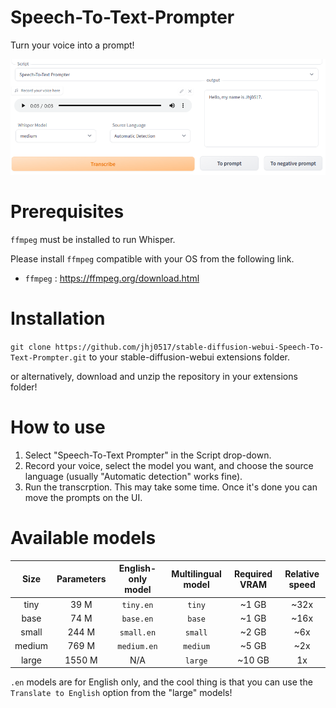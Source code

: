 # Speech-To-Text-Prompter

Turn your voice into a prompt!

![UI screenshot](https://raw.githubusercontent.com/jhj0517/stable-diffusion-webui-Speech-To-Text-Prompter/master/screenshot.png?token=GHSAT0AAAAAAB6KX4BW3G47HIHOIPSXGJEUZAGZTCA)

# Prerequisites
`ffmpeg` must be installed to run Whisper. 

Please install `ffmpeg` compatible with your OS from the following link.

- `ffmpeg` : https://ffmpeg.org/download.html

# Installation
`git clone https://github.com/jhj0517/stable-diffusion-webui-Speech-To-Text-Prompter.git` to your stable-diffusion-webui extensions folder.

or alternatively, download and unzip the repository in your extensions folder!

# How to use
1. Select "Speech-To-Text Prompter" in the Script drop-down.
2. Record your voice, select the model you want, and choose the source language (usually "Automatic detection" works fine).
3. Run the transcrption. This may take some time. Once it's done you can move the prompts on the UI.

# Available models

|  Size  | Parameters | English-only model | Multilingual model | Required VRAM | Relative speed |
|:------:|:----------:|:------------------:|:------------------:|:-------------:|:--------------:|
|  tiny  |    39 M    |     `tiny.en`      |       `tiny`       |     ~1 GB     |      ~32x      |
|  base  |    74 M    |     `base.en`      |       `base`       |     ~1 GB     |      ~16x      |
| small  |   244 M    |     `small.en`     |      `small`       |     ~2 GB     |      ~6x       |
| medium |   769 M    |    `medium.en`     |      `medium`      |     ~5 GB     |      ~2x       |
| large  |   1550 M   |        N/A         |      `large`       |    ~10 GB     |       1x       |


`.en` models are for English only, and the cool thing is that you can use the `Translate to English` option from the "large" models!
